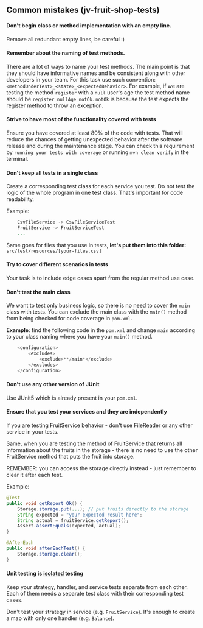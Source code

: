 ## Common mistakes (jv-fruit-shop-tests)

#### Don't begin class or method implementation with an empty line. 
Remove all redundant empty lines, be careful :)

#### Remember about the naming of test methods.
There are a lot of ways to name your test methods. The main point is that 
they should have informative names and be consistent along with other developers in your team. 
For this task use such convention: `<methodUnderTest>_<state>_<expectedBehavior>`. 
For example, if we are testing the method `register` with a `null` user's age 
the test method name should be `register_nullAge_notOk`. `notOk` is because 
the test expects the register method to throw an exception.

#### Strive to have most of the functionality covered with tests
Ensure you have covered at least 80% of the code with tests. That will reduce the chances of getting unexpected behavior 
after the software release and during the maintenance stage.
You can check this requirement by `running your tests with coverage` or running `mvn clean verify` in the terminal.

#### Don't keep all tests in a single class
Create a corresponding test class for each service you test. Do not test the logic of the whole program in one test class.
That's important for code readability.

Example:  
```java  
    CsvFileService -> CsvFileServiceTest  
    FruitService -> FruitServiceTest  
    ...  
```  
Same goes for files that you use in tests, **let's put them into this folder:** `src/test/resources/[your-files.csv]`   

#### Try to cover different scenarios in tests
Your task is to include edge cases apart from the regular method use case.

#### Don't test the main class
We want to test only business logic, so there is no need to cover the `main` class with tests. 
You can exclude the main class with the `main()` method from being checked for code coverage in `pom.xml`.   

__Example__: find the following code in the `pom.xml` and change `main` according to your 
    class naming where you have your `main()` method.  
    
```java
    <configuration>  
        <excludes>  
            <exclude>**/main*</exclude>  
        </excludes>  
    </configuration>  
```  

#### Don't use any other version of JUnit
Use JUnit5 which is already present in your `pom.xml`.
#### Ensure that you test your services and they are independently
If you are testing FruitService behavior - don't use FileReader or any other service in your tests.

Same, when you are testing the method of FruitService that returns all information about the fruits in the storage -
there is no need to use the other FruitService method that puts the fruit into storage.

REMEMBER: you can access the storage directly instead - just remember to clear it after each test.

Example:
```java
@Test
public void getReport_Ok() {
    Storage.storage.put(...); // put fruits directly to the storage
    String expected = "your expected result here";
    String actual = fruitService.getReport();
    Assert.assertEquals(expected, actual);
}

@AfterEach
public void afterEachTest() {
    Storage.storage.clear();
}
```  
#### Unit testing is <ins>isolated</ins> testing
Keep your strategy, handler, and service tests separate from each other. Each of them needs a separate test class with their corresponding test cases.

Don't test your strategy in service (e.g. `FruitService`). It's enough to create a map with only one handler (e.g. `Balance`).

